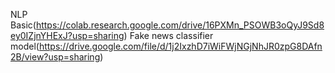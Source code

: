 NLP Basic(https://colab.research.google.com/drive/16PXMn_PSOWB3oQyJ9Sd8ey0IZjnYHExJ?usp=sharing)
Fake news classifier model(https://drive.google.com/file/d/1j2IxzhD7iWiFWjNGjNhJR0zpG8DAfn2B/view?usp=sharing)
